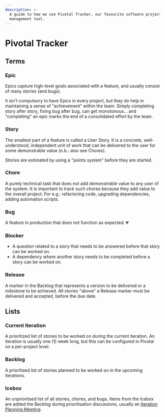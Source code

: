 ```yaml
---
description: >-
  A guide to how we use Pivotal Tracker, our favourite software project
  management tool.
---
```


# Pivotal Tracker

## Terms

### **Epic**

Epics capture high-level goals associated with a feature, and usually consist of many stories \(and bugs\). 

It isn't compulsory to have Epics in every project, but they do help in maintaining a sense of "achievement" within the team. Simply completing story after story, fixing bug after bug, can get monotonous... and "completing" an epic marks the end of a consolidated effort by the team.

### **Story**

The smallest part of a feature is called a User Story.  It is a concrete, well-understood, independent unit of work that can be delivered to the user for some demonstrable value \(n.b.: also see Chores\). 

Stories are estimated by using a "points system" before they are started. 

### **Chore**

A purely technical task that does not add _demonstrable_ value to any user of the system. It is important to track such chores because they add value to the overall project. For e.g.: refactoring code, upgrading dependencies, adding automation scripts. 

### **Bug**

A feature in production that does not function as expected. 💔

### **Blocker**

* A question related to a story that needs to be answered before that story can be worked on.  
* A dependency where another story needs to be completed before a story can be worked on.

### **Release**

A marker in the Backlog that represents a version to be delivered or a milestone to be achieved. All stories "above" a Release marker must be delivered and accepted, before the due date. 

## Lists

### **Current Iteration**

A prioritized list of stories to be worked on during the current iteration. An iteration is usually one \(1\) week long, but this can be configured in Pivotal on a per-project level. 

### **Backlog**

A prioritised list of stories planned to be worked on in the upcoming iterations. 

### **Icebox**

An unprioritsed list of all stories, chores, and bugs. Items from the Icebox are added the Backlog during prioritisation discussions, usually an [Iteration Planning Meeting]().

